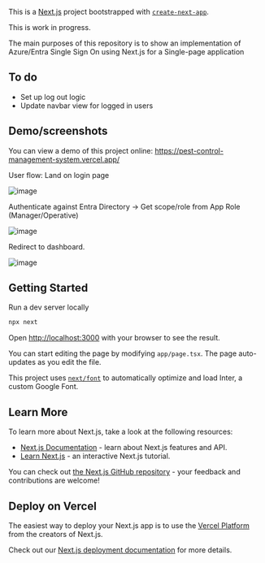 This is a [Next.js](https://nextjs.org/) project bootstrapped with [`create-next-app`](https://github.com/vercel/next.js/tree/canary/packages/create-next-app).

This is work in progress.

The main purposes of this repository is to show an implementation of Azure/Entra Single Sign On using Next.js for a Single-page application

## To do

- Set up log out logic
- Update navbar view for logged in users

## Demo/screenshots

You can view a demo of this project online: https://pest-control-management-system.vercel.app/

User flow: Land on login page

![image](https://github.com/Veeeetzzzz/pest-control-management-system/assets/40268197/eb1bda29-0a8d-47b8-b1b2-9a15cc0fe5a9) 

Authenticate against Entra Directory -> Get scope/role from App Role (Manager/Operative)

![image](https://github.com/Veeeetzzzz/pest-control-management-system/assets/40268197/2fb000dc-affb-48c8-bb69-584e6e93a254)

Redirect to dashboard. 

![image](https://github.com/Veeeetzzzz/pest-control-management-system/assets/40268197/287cc630-2371-45a4-a8b4-4f10e8efa3ce)




## Getting Started

Run a dev server locally

```bash
npx next
```

Open [http://localhost:3000](http://localhost:3000) with your browser to see the result.

You can start editing the page by modifying `app/page.tsx`. The page auto-updates as you edit the file.

This project uses [`next/font`](https://nextjs.org/docs/basic-features/font-optimization) to automatically optimize and load Inter, a custom Google Font.

## Learn More

To learn more about Next.js, take a look at the following resources:

- [Next.js Documentation](https://nextjs.org/docs) - learn about Next.js features and API.
- [Learn Next.js](https://nextjs.org/learn) - an interactive Next.js tutorial.

You can check out [the Next.js GitHub repository](https://github.com/vercel/next.js/) - your feedback and contributions are welcome!

## Deploy on Vercel

The easiest way to deploy your Next.js app is to use the [Vercel Platform](https://vercel.com/new?utm_medium=default-template&filter=next.js&utm_source=create-next-app&utm_campaign=create-next-app-readme) from the creators of Next.js.

Check out our [Next.js deployment documentation](https://nextjs.org/docs/deployment) for more details.
